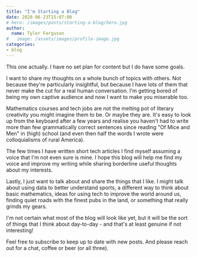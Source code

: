 ```yaml
---
title: "I'm Starting a Blog"
date: 2020-06-23T15:07:00
# hero: /images/posts/starting-a-blog/hero.jpg
author:
  name: Tyler Ferguson
#   image: /assets/images/profile-image.jpg
categories:
- blog
---
```


This one actually. I have no set plan for content but I do have some goals.

I want to share my thoughts on a whole bunch of topics with others. Not because they're particularly insightful, but because I have lots of them that never make the cut for a real human conversation. I'm getting bored of being my own captive audience and now I want to make you miserable too.

Mathematics courses and tech jobs are not the melting pot of literary creativity you might imagine them to be. Or maybe they are. It's easy to look up from the keyboard after a few years and realise you haven't had to write more than few grammatically correct sentences since reading "Of Mice and Men" in (high) school (and even then half the words I wrote were colloquialisms of rural America).

The few times I have written short tech articles I find myself assuming a voice that I'm not even sure is mine. I hope this blog will help me find my voice and improve my writing while sharing borderline useful thoughts about my interests.

Lastly, I just want to talk about and share the things that I like. I might talk about using data to better understand sports, a different way to think about basic mathematics, ideas for using tech to improve the world around us, finding quiet roads with the finest pubs in the land, or something that really grinds my gears. 

I'm not certain what most of the blog will look like yet, but it will be the sort of things that I think about day-to-day - and that's at least genuine if not interesting! 

Feel free to subscribe to keep up to date with new posts. And please reach out for a chat, coffee or beer (or all three).


